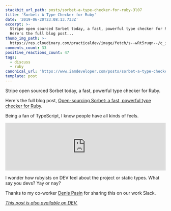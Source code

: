 ```yaml
---
stackbit_url_path: posts/sorbet-a-type-checker-for-ruby-3l07
title: 'Sorbet: A Type Checker for Ruby'
date: '2019-06-20T23:08:13.733Z'
excerpt: >-
  Stripe open sourced Sorbet today, a fast, powerful type checker for Ruby.  
  Here's the full blog post...
thumb_img_path: >-
  https://res.cloudinary.com/practicaldev/image/fetch/s--wRt5ruqn--/c_imagga_scale,f_auto,fl_progressive,h_420,q_auto,w_1000/https://thepracticaldev.s3.amazonaws.com/i/twa5j9w03r1m97ipt8hx.png
comments_count: 33
positive_reactions_count: 47
tags:
  - discuss
  - ruby
canonical_url: 'https://www.iamdeveloper.com/posts/sorbet-a-type-checker-for-ruby-3l07/'
template: post
---
```

Stripe open sourced Sorbet today, a fast, powerful type checker for Ruby. 

Here's the full blog post, [Open-sourcing Sorbet: a fast, powerful type checker for Ruby](https://sorbet.org/blog/2019/06/20/open-sourcing-sorbet).

Being a fan of TypeScript, I know people have all kinds of feels.


<iframe class="liquidTag" src="https://dev.to/embed/link?args=https%3A%2F%2Fdev.to%2Fnickytonline%2Fdev-to-with-a-typescript-or-flow-frontend-codebase-1n33" style="border: 0; width: 100%;"></iframe>


I wonder how rubyists on DEV feel about the project or static types. What say you devs? Yay or nay?

Thanks to my co-worker [Denis Pasin](https://mobile.twitter.com/zaratan) for sharing this on our work Slack.


*[This post is also available on DEV.](https://dev.to/nickytonline/sorbet-a-type-checker-for-ruby-3l07)*


<script>
const parent = document.getElementsByTagName('head')[0];
const script = document.createElement('script');
script.type = 'text/javascript';
script.src = 'https://cdnjs.cloudflare.com/ajax/libs/iframe-resizer/4.1.1/iframeResizer.min.js';
script.charset = 'utf-8';
script.onload = function() {
    window.iFrameResize({}, '.liquidTag');
};
parent.appendChild(script);
</script>    
